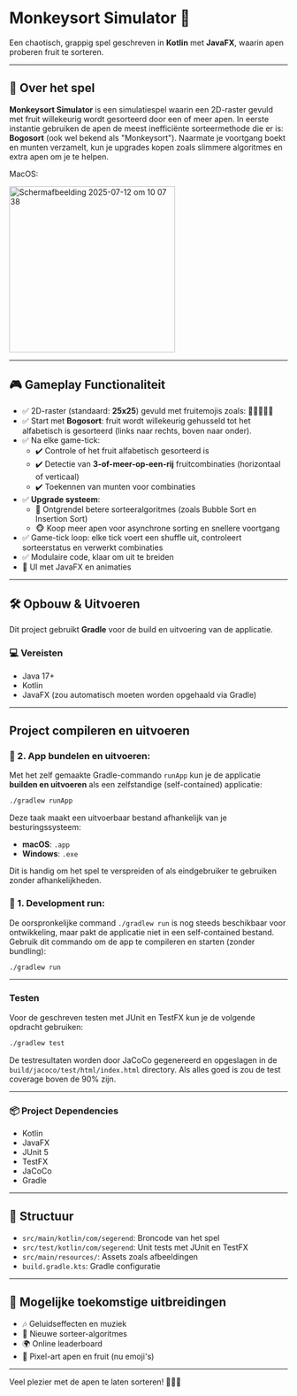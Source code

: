 # Monkeysort Simulator 🐒

Een chaotisch, grappig spel geschreven in **Kotlin** met **JavaFX**, waarin apen proberen fruit te sorteren.

---

## 🧠 Over het spel

**Monkeysort Simulator** is een simulatiespel waarin een 2D-raster gevuld met fruit willekeurig wordt gesorteerd door een of meer apen. In eerste instantie gebruiken de apen de meest inefficiënte sorteermethode die er is: **Bogosort** (ook wel bekend als "Monkeysort"). Naarmate je voortgang boekt en munten verzamelt, kun je upgrades kopen zoals slimmere algoritmes en extra apen om je te helpen.

MacOS:

<img width="300" alt="Scherm­afbeelding 2025-07-12 om 10 07 38" src="https://github.com/user-attachments/assets/f5b80b43-143a-4bf5-92ff-35287764fa05" />

---

## 🎮 Gameplay Functionaliteit

- ✅ 2D-raster (standaard: **25x25**) gevuld met fruitemojis zoals: 🍎🍌🍇🍊🍉  
- ✅ Start met **Bogosort**: fruit wordt willekeurig gehusseld tot het alfabetisch is gesorteerd (links naar rechts, boven naar onder).
- ✅ Na elke game-tick:
  - ✔️ Controle of het fruit alfabetisch gesorteerd is
  - ✔️ Detectie van **3-of-meer-op-een-rij** fruitcombinaties (horizontaal of verticaal)
  - ✔️ Toekennen van munten voor combinaties
- ✅ **Upgrade systeem**:
  - 🧠 Ontgrendel betere sorteeralgoritmes (zoals Bubble Sort en Insertion Sort)
  - 🐵 Koop meer apen voor asynchrone sorting en snellere voortgang
- ✅ Game-tick loop: elke tick voert een shuffle uit, controleert sorteerstatus en verwerkt combinaties
- ✅ Modulaire code, klaar om uit te breiden
- 🎨 UI met JavaFX en animaties

---

## 🛠️ Opbouw & Uitvoeren

Dit project gebruikt **Gradle** voor de build en uitvoering van de applicatie.

### 💻 Vereisten

- Java 17+
- Kotlin
- JavaFX (zou automatisch moeten worden opgehaald via Gradle)

---

## Project compileren en uitvoeren

### 🔸 2. App bundelen en uitvoeren:

Met het zelf gemaakte Gradle-commando `runApp` kun je de applicatie **builden en uitvoeren** als een zelfstandige (self-contained) applicatie:

```bash
./gradlew runApp
```

Deze taak maakt een uitvoerbaar bestand afhankelijk van je besturingssysteem:

- **macOS**: `.app`
- **Windows**: `.exe`

Dit is handig om het spel te verspreiden of als eindgebruiker te gebruiken zonder afhankelijkheden.

### 🔸 1. Development run:

De oorspronkelijke command `./gradlew run` is nog steeds beschikbaar voor ontwikkeling, maar pakt de applicatie niet in een self-contained bestand.
Gebruik dit commando om de app te compileren en starten (zonder bundling):

```bash
./gradlew run
```

---

### Testen
Voor de geschreven testen met JUnit en TestFX kun je de volgende opdracht gebruiken:

```bash
./gradlew test
```

De testresultaten worden door JaCoCo gegenereerd en opgeslagen in de `build/jacoco/test/html/index.html` directory. Als alles goed is zou de test coverage boven de 90% zijn.

---

### 📦 Project Dependencies
- Kotlin
- JavaFX
- JUnit 5
- TestFX
- JaCoCo
- Gradle

---

## 📁 Structuur

- `src/main/kotlin/com/segerend`: Broncode van het spel
- `src/test/kotlin/com/segerend`: Unit tests met JUnit en TestFX
- `src/main/resources/`: Assets zoals afbeeldingen
- `build.gradle.kts`: Gradle configuratie

---

## 🚀 Mogelijke toekomstige uitbreidingen

- 🎶 Geluidseffecten en muziek
- 🧩 Nieuwe sorteer-algoritmes
- 🌍 Online leaderboard
- 👾 Pixel-art apen en fruit (nu emoji's)

---

Veel plezier met de apen te laten sorteren! 🐒💥🍇
